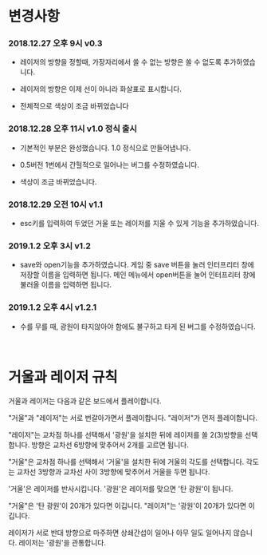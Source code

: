 # 변경사항

### 2018.12.27 오후 9시 v0.3

* 레이저의 방향을 정할때, 가장자리에서 쏠 수 없는 방향은 쏠 수 없도록 추가하였습니다.

* 레이저의 방향은 이제 선이 아니라 화살표로 표시합니다.

* 전체적으로 색상이 조금 바뀌었습니다


### 2018.12.28 오후 11시 v1.0 정식 출시

* 기본적인 부분은 완성했습니다. 1.0 정식으로 만들어냅니다.

* 0.5버전 1번에서 간헐적으로 일어나는 버그를 수정하였습니다.

* 색상이 조금 바뀌었습니다. 



### 2018.12.29 오전 10시 v1.1

* esc키를 입력하여 두었던 거울 또는 레이저를 지울 수 있게 기능을 추가하였습니다.



### 2019.1.2 오후 3시 v1.2

* save와 open기능을 추가하였습니다. 게임 중 save 버튼을 눌러 인터프리터 창에 저장할 이름을 입력하면 됩니다. 메인 메뉴에서 open버튼을 눌어 인터프리터 창에 불러올 이름을 입력하면 됩니다.



### 2019.1.2 오후 4시 v1.2.1

* 수를 무를 때, 광원이 타지않아야 함에도 불구하고 타게 된 버그를 수정하였습니다.



<br>

# 거울과 레이저 규칙

거울과 레이저는 다음과 같은 보드에서 플레이합니다.

"거울"과 "레이저"는 서로 번갈아가면서 플레이합니다. "레이저"가 먼저 플레이합니다.

"레이저"는 교차점 하나를 선택해서 '광원'을 설치한 뒤에 레이저를 쏠 2(3)방향을 선택합니다. 방향은 교차선 6방향에 맞추어서 2개를 고르면 됩니다.

"거울"은 교차점 하나를 선택해서 '거울'을 설치한 뒤에 거울의 각도를 선택합니다. 각도는 교차선 3방향과 교차선 사이 3방향에 맞추어서 거울을 두면 됩니다.

'거울'은 레이저를 반사시킵니다. '광원'은 레이저를 맞으면 '탄 광원'이 됩니다.

"거울"은 '탄 광원'이 20개가 있다면 이깁니다. "레이저"는 '광원'이 20개가 있다면 이깁니다.

레이저가 서로 반대 방향으로 마주하면 상쇄간섭이 일어나 아무 일도 일어나지 않습니다. 레이저는 '광원'을 관통합니다.